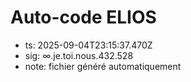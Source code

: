 # Auto-code ELIOS
- ts: 2025-09-04T23:15:37.470Z
- sig: ∞.je.toi.nous.432.528
- note: fichier généré automatiquement